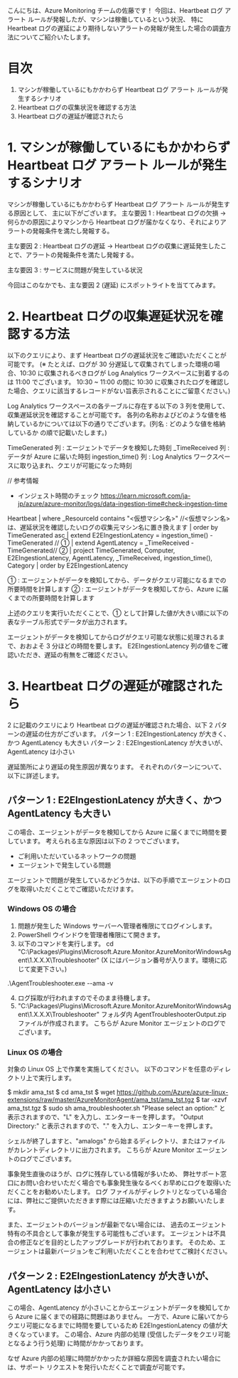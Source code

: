 こんにちは、Azure Monitoring チームの佐藤です！
今回は、Heartbeat ログ アラート ルールが発報したが、マシンは稼働しているという状況、
特に Heartbeat ログの遅延により期待しないアラートの発報が発生した場合の調査方法についてご紹介いたします。

<!-- more -->

# 目次
1. マシンが稼働しているにもかかわらず Heartbeat ログ アラート ルールが発生するシナリオ
2. Heartbeat ログの収集状況を確認する方法
4. Heartbeat ログの遅延が確認されたら

# 1. マシンが稼働しているにもかかわらず Heartbeat ログ アラート ルールが発生するシナリオ
マシンが稼働しているにもかかわらず Heartbeat ログ アラート ルールが発生する原因として、
主に以下がございます。
主な要因 1 : Heartbeat ログの欠損
-> 何らかの原因によりマシンから Heartbeat ログが届かなくなり、それによりアラートの発報条件を満たし発報する。

主な要因 2 : Heartbeat ログの遅延
-> Heartbeat ログの収集に遅延発生したことで、アラートの発報条件を満たし発報する。

主な要因 3 : サービスに問題が発生している状況

今回はこのなかでも、主な要因 2 (遅延) にスポットライトを当ててみます。

# 2. Heartbeat ログの収集遅延状況を確認する方法
以下のクエリにより、まず Heartbeat ログの遅延状況をご確認いただくことが可能です。
(※ たとえば、ログが 30 分遅延して収集されてしまった環境の場合、10:30 に収集されるべきログが Log Analytics ワークスペースに到着するのは 11:00 でございます。
    10:30 ~ 11:00 の間に 10:30 に収集されたログを確認した場合、クエリに該当するレコードがない旨表示されることにご留意ください。)

Log Analytics ワークスペースの各テーブルに存在する以下の 3 列を使用して、収集遅延状況を確認することが可能です。
各列の名称およびどのような値を格納しているかについては以下の通りでございます。​
(列名 : どのような値を格納しているか の順で記載いたします。)

TimeGenerated 列 : エージェントでデータを検知した時刻
_TimeReceived 列 : データが Azure に届いた時刻
ingestion_time() 列 : Log Analytics ワークスペースに取り込まれ、クエリが可能になった時刻

// 参考情報
- インジェスト時間のチェック
https://learn.microsoft.com/ja-jp/azure/azure-monitor/logs/data-ingestion-time#check-ingestion-time

Heartbeat
| where _ResourceId contains "<仮想マシン名>" //<仮想マシン名> は、遅延状況を確認したいログの収集元マシン名に置き換えます
| order by TimeGenerated asc​
| extend E2EIngestionLatency = ingestion_time() - TimeGenerated​ // ①
| extend AgentLatency = _TimeReceived - TimeGenerated​ // ②
| project TimeGenerated, Computer, E2EIngestionLatency, AgentLatency, _TimeReceived, ingestion_time(), Category​
| order by E2EIngestionLatency

① : エージェントがデータを検知してから、データがクエリ可能になるまでの所要時間を計算します
② : エージェントがデータを検知してから、Azure に届くまでの所要時間を計算します

上述のクエリを実行いただくことで、① として計算した値が大きい順に以下の表なテーブル形式でデータが出力されます。


エージェントがデータを検知してからログがクエリ可能な状態に処理されるまで、おおよそ 3 分ほどの時間を要します。
E2EIngestionLatency 列の値をご確認いただき、遅延の有無をご確認ください。

# 3. Heartbeat ログの遅延が確認されたら
2 に記載のクエリにより Heartbeat ログの遅延が確認された場合、以下 2 パターンの遅延の仕方がございます。
パターン 1 : E2EIngestionLatency が大きく、かつ AgentLatency も大きい
パターン 2 : E2EIngestionLatency が大きいが、 AgentLatency は小さい

遅延箇所により遅延の発生原因が異なります。
それぞれのパターンについて、以下に詳述します。

## パターン 1 : E2EIngestionLatency が大きく、かつ AgentLatency も大きい
この場合、エージェントがデータを検知してから Azure に届くまでに時間を要しています。
考えられる主な原因は以下の 2 つでございます。
- ご利用いただいているネットワークの問題
- エージェントで発生している問題

エージェントで問題が発生しているかどうかは、以下の手順でエージェントのログを取得いただくことでご確認いただけます。
### Windows OS の場合
1. 問題が発生した Windows サーバーへ管理者権限にてログインします。
2. PowerShell ウインドウを管理者権限にて開きます。
3. 以下のコマンドを実行します。
cd "C:\Packages\Plugins\Microsoft.Azure.Monitor.AzureMonitorWindowsAgent\1.X.X.X\Troubleshooter"
(X にはバージョン番号が入ります。環境に応じて変更下さい。)

.\AgentTroubleshooter.exe --ama -v

4. ログ採取が行われますのでそのまま待機します。
5. "C:\Packages\Plugins\Microsoft.Azure.Monitor.AzureMonitorWindowsAgent\1.X.X.X\Troubleshooter" フォルダ内 AgentTroubleshooterOutput.zip ファイルが作成されます。
こちらが Azure Monitor エージェントのログでございます。

### Linux OS の場合
対象の Linux OS 上で作業を実施してください。
以下のコマンドを任意のディレクトリ上で実行します。

$ mkdir ama_tst
$ cd ama_tst
$ wget https://github.com/Azure/azure-linux-extensions/raw/master/AzureMonitorAgent/ama_tst/ama_tst.tgz
$ tar -xzvf ama_tst.tgz
$ sudo sh ama_troubleshooter.sh
"Please select an option:" と表示されますので、"L" を入力し、エンターキーを押します。
"Output Directory:" と表示されますので、"." を入力し、エンターキーを押します。

シェルが終了しますと、"amalogs" から始まるディレクトリ、またはファイルがカレントディレクトリに出力されます。
こちらが Azure Monitor エージェントのログでございます。


事象発生直後のほうが、ログに残存している情報が多いため、
弊社サポート窓口にお問い合わせいただく場合でも事象発生後なるべくお早めにログを取得いただくことをお勧めいたします。
ログ ファイルがディレクトリとなっている場合には、弊社にご提供いただきます際には圧縮いただきますようお願いいたします。

また、エージェントのバージョンが最新でない場合には、
過去のエージェント特有の不具合として事象が発生する可能性もございます。
エージェントは不具合の修正などを目的としたアップグレードが行われております。
そのため、エージェントは最新バージョンをご利用いただくことを合わせてご検討ください。

## パターン 2 : E2EIngestionLatency が大きいが、 AgentLatency は小さい
この場合、AgentLatency が小さいことからエージェントがデータを検知してから Azure に届くまでの経路に問題はありません。
一方で、Azure に届いてからクエリ可能になるまでに時間を要しているため E2EIngestionLatency の値が大きくなっています。
この場合、Azure 内部の処理 (受信したデータをクエリ可能となるよう行う処理) に時間がかかっております。

なぜ Azure 内部の処理に時間がかかったか詳細な原因を調査されたい場合には、サポート リクエストを発行いただくことで調査が可能です。

